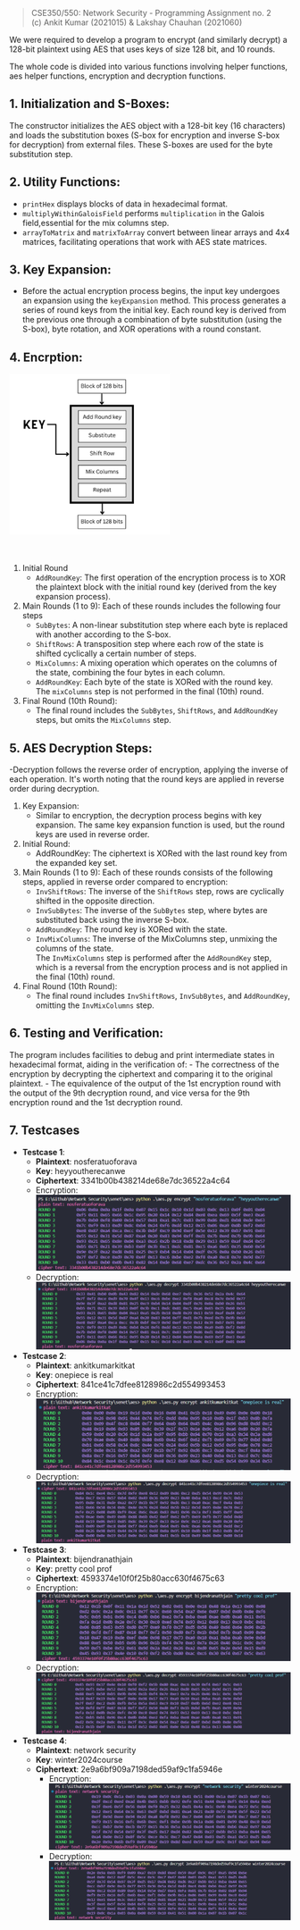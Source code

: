 > CSE350/550: Network Security - Programming Assignment no. 2<br>
> (c) Ankit Kumar (2021015) & Lakshay Chauhan (2021060)

We were required to develop a program to encrypt (and similarly decrypt) a 128-bit plaintext using AES that uses keys
of size 128 bit, and 10 rounds.

The whole code is divided into various functions involving helper functions, aes helper functions, encryption and decryption functions.

## 1.	Initialization and S-Boxes: 
The constructor initializes the AES object with a 128-bit key (16 characters) and loads the substitution boxes (S-box for encryption and inverse S-box for decryption) from external files. These S-boxes are used for the byte substitution step.
## 2.	Utility Functions:

- `printHex` displays blocks of data in hexadecimal format.
- `multiplyWithinGaloisField` performs `multiplication` in the Galois field,essential for the mix columns step.
- `arrayToMatrix` and `matrixToArray` convert between linear arrays and 4x4 matrices, facilitating operations that work with AES state matrices.
## 3.	Key Expansion: 
- Before the actual encryption process begins, the input key undergoes an expansion using the `keyExpansion` method. This process generates a series of round keys from the initial key. Each round key is derived from the previous one through a combination of byte substitution (using the S-box), byte rotation, and XOR operations with a round constant.

## 4. Encrption:
![alt text](./Images/image.png)
<br><br><br>
1.	Initial Round
    - `AddRoundKey`: The first operation of the encryption process is to XOR the plaintext block with the initial round key (derived from the key expansion process).
2.	Main Rounds (1 to 9): Each of these rounds includes the following four steps
    - `SubBytes`: A non-linear substitution step where each byte is replaced with another according to the S-box.
    - `ShiftRows`: A transposition step where each row of the state is shifted cyclically a certain number of steps.
    - `MixColumns`: A mixing operation which operates on the columns of the state, combining the four bytes in each column.
    - `AddRoundKey`: Each byte of the state is XORed with the round key.  
The `mixColumns` step is not performed in the final (10th) round.
3.	Final Round (10th Round):
    - The final round includes the `SubBytes`, `ShiftRows`, and `AddRoundKey` steps, but omits the `MixColumns` step.

## 5. AES Decryption Steps: 
-Decryption follows the reverse order of encryption, applying the inverse of each operation. It's worth noting that the round keys are applied in reverse order during decryption.
1. Key Expansion:  
    - Similar to encryption, the decryption process begins with key expansion. The same key expansion function is used, but the round keys are used in reverse order.
2.	Initial Round:
    - AddRoundKey: The ciphertext is XORed with the last round key from the expanded key set.
3.	Main Rounds (1 to 9): Each of these rounds consists of the following steps, applied in reverse order compared to encryption:
    - `InvShiftRows`: The inverse of the `ShiftRows` step, rows are cyclically shifted in the opposite direction.
    - `InvSubBytes`: The inverse of the `SubBytes` step, where bytes are substituted back using the inverse S-box.
    - `AddRoundKey`: The round key is XORed with the state.
    - `InvMixColumns`: The inverse of the MixColumns step, unmixing the columns of the state.  
The `InvMixColumns` step is performed after the `AddRoundKey` step, which is a reversal from the encryption process and is not applied in the final (10th) round.
4.	Final Round (10th Round):
    - The final round includes `InvShiftRows`, `InvSubBytes`, and `AddRoundKey`, omitting the `InvMixColumns` step.

## 6. Testing and Verification: 

The program includes facilities to debug and print intermediate states in hexadecimal format, aiding in the verification of:
    - The correctness of the encryption by decrypting the ciphertext and comparing it to the original plaintext.
    - The equivalence of the output of the 1st encryption round with the output of the 9th decryption round, and vice versa for the 9th encryption round and the 1st decryption round.


## 7. Testcases

- **Testcase 1**:   
    - **Plaintext**: nosferatuoforava  
    - **Key**: heyyoutherecanwe  
    - **Ciphertext**: 3341b00b438214de68e7dc36522a4c64  
    - Encryption:
    ![alt text](./Images/image-1.png)
    - Decryption:
    ![alt text](./Images/image-9.png)
- **Testcase 2**:
    - **Plaintext**: ankitkumarkitkat  
    - **Key**: onepiece is real  
    - **Ciphertext**: 841ce41c7dfee8128986c2d554993453  
    - Encryption:
    ![alt text](./Images/image-3.png)
    - Decryption:
    ![alt text](./Images/image-8.png)
- **Testcase 3**: 
    - **Plaintext**: bijendranathjain  
    - **Key**: pretty cool prof  
    - **Ciphertext**: 4593374e10f0f25b80acc630f4675c63  
    - Encryption:
    ![alt text](./Images/image-4.png)
    - Decryption:
    ![alt text](./Images/image-7.png)
- **Testcase 4**:
    - **Plaintext**: network security  
    - **Key**: winter2024course  
    - **Ciphertext**: 2e9a6bf909a7198ded59af9c1fa5946e  
        - Encryption:
        ![alt text](./Images/image-5.png)
        - Decryption:
        ![alt text](./Images/image-6.png)